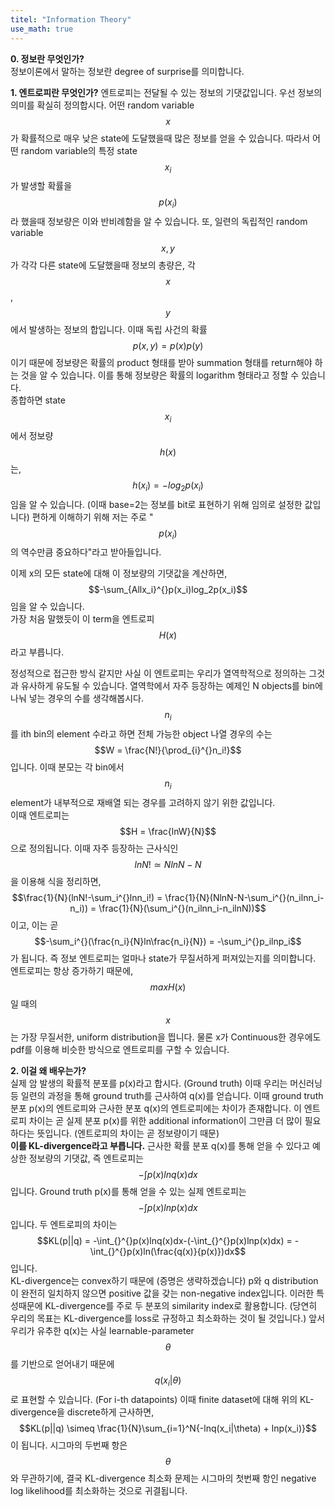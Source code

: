 ```yaml
---
titel: "Information Theory"
use_math: true
---
```


**0. 정보란 무엇인가?**  
정보이론에서 말하는 정보란 degree of surprise를 의미합니다. 

**1. 엔트로피란 무엇인가?**
엔트로피는 전달될 수 있는 정보의 기댓값입니다. 우선 정보의 의미를 확실히 정의합시다.
어떤 random variable $$x$$가 확률적으로 매우 낮은 state에 도달했을때 많은 정보를 얻을 수 있습니다. 따라서 어떤 random variable의 특정 state $$x_i$$가 발생할 확률을 $$p(x_i)$$라 했을때 정보량은 이와 반비례함을 알 수 있습니다. 또, 일련의 독립적인 random variable $$x, y$$가 각각 다른 state에 도달했을때 정보의 총량은, 각 $$x$$, $$y$$에서 발생하는 정보의 합입니다. 이때 독립 사건의 확률 $$p(x,y) = p(x)p(y)$$이기 때문에 정보량은 확률의 product 형태를 받아 summation 형태를 return해야 하는 것을 알 수 있습니다. 이를 통해 정보량은 확률의 logarithm 형태라고 정할 수 있습니다.  
종합하면 state $$x_i$$에서 정보량 $$h(x)$$는,  
$$h(x_i) = -log_2p(x_i)$$임을 알 수 있습니다. (이때 base=2는 정보를 bit로 표현하기 위해 임의로 설정한 값입니다) 편하게 이해하기 위해 저는 주로 "$$p(x_i)$$의 역수만큼 중요하다"라고 받아들입니다.

이제 x의 모든 state에 대해 이 정보량의 기댓값을 계산하면,  
$$-\sum_{Allx_i}^{}p(x_i)log_2p(x_i)$$임을 알 수 있습니다.  
가장 처음 말했듯이 이 term을 엔트로피 $$H(x)$$라고 부릅니다.  
  
정성적으로 접근한 방식 같지만 사실 이 엔트로피는 우리가 열역학적으로 정의하는 그것과 유사하게 유도될 수 있습니다. 열역학에서 자주 등장하는 예제인 N objects를 bin에 나눠 넣는 경우의 수를 생각해봅시다. $$n_i$$를 ith bin의 element 수라고 하면 전체 가능한 object 나열 경우의 수는  
$$W = \frac{N!}{\prod_{i}^{}n_i!}$$입니다. 이때 분모는 각 bin에서 $$n_i$$ element가 내부적으로 재배열 되는 경우를 고려하지 않기 위한 값입니다.  
이때 엔트로피는 $$H = \frac{lnW}{N}$$으로 정의됩니다. 이때 자주 등장하는 근사식인 $$lnN!\simeq NlnN-N$$을 이용해 식을 정리하면,  
$$\frac{1}{N}(lnN!-\sum_i^{}lnn_i!) = \frac{1}{N}(NlnN-N-\sum_i^{}(n_ilnn_i-n_i)) = \frac{1}{N}(\sum_i^{}(n_ilnn_i-n_ilnN))$$이고, 이는 곧  
$$-\sum_i^{}(\frac{n_i}{N}ln\frac{n_i}{N}) = -\sum_i^{}p_ilnp_i$$가 됩니다. 즉 정보 엔트로피는 얼마나 state가 무질서하게 퍼져있는지를 의미합니다. 엔트로피는 항상 증가하기 때문에, $$max H(x)$$일 때의 $$x$$는 가장 무질서한, uniform distribution을 띕니다. 물론 x가 Continuous한 경우에도 pdf를 이용해 비슷한 방식으로 엔트로피를 구할 수 있습니다.

**2. 이걸 왜 배우는가?**  
실제 암 발생의 확률적 분포를 p(x)라고 합시다. (Ground truth) 이때 우리는 머신러닝 등 일련의 과정을 통해 ground truth를 근사하여 q(x)를 얻습니다. 이때 ground truth 분포 p(x)의 엔트로피와 근사한 분포 q(x)의 엔트로피에는 차이가 존재합니다. 이 엔트로피 차이는 곧 실제 분포 p(x)를 위한 additional information이 그만큼 더 많이 필요하다는 뜻입니다. (엔트로피의 차이는 곧 정보량이기 때문)   
**이를 KL-divergence라고 부릅니다.** 근사한 확률 분포 q(x)를 통해 얻을 수 있다고 예상한 정보량의 기댓값, 즉 엔트로피는 $$-\int_{}^{}p(x)lnq(x)dx $$입니다. Ground truth p(x)를 통해 얻을 수 있는 실제 엔트로피는 $$-\int_{}^{}p(x)lnp(x)dx$$입니다. 두 엔트로피의 차이는   
$$KL(p||q) = -\int_{}^{}p(x)lnq(x)dx-(-\int_{}^{}p(x)lnp(x)dx) = -\int_{}^{}p(x)ln(\frac{q(x)}{p(x)})dx$$입니다.  
KL-divergence는 convex하기 때문에 (증명은 생략하겠습니다) p와 q distribution이 완전히 일치하지 않으면 positive 값을 갖는 non-negative index입니다. 이러한 특성때문에 KL-divergence를 주로 두 분포의 similarity index로 활용합니다. (당연히 우리의 목표는 KL-divergence를 loss로 규정하고 최소화하는 것이 될 것입니다.)
앞서 우리가 유추한 q(x)는 사실 learnable-parameter $$\theta$$를 기반으로 얻어내기 때문에 $$q(x_i|\theta)$$로 표현할 수 있습니다. (For i-th datapoints) 이때 finite dataset에 대해 위의 KL-divergence을 discrete하게 근사하면,  
$$KL(p||q) \simeq \frac{1}{N}\sum_{i=1}^N{-lnq(x_i|\theta) + lnp(x_i)}$$이 됩니다. 시그마의 두번째 항은 $$\theta$$와 무관하기에, 결국 KL-divergence 최소화 문제는 시그마의 첫번째 항인 negative log likelihood를 최소화하는 것으로 귀결됩니다.
